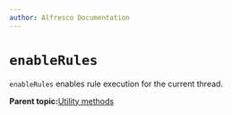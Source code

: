 ```yaml
---
author: Alfresco Documentation
---
```


# `enableRules`

`enableRules` enables rule execution for the current thread.

**Parent topic:**[Utility methods](../references/API-JS-Utility.md)

